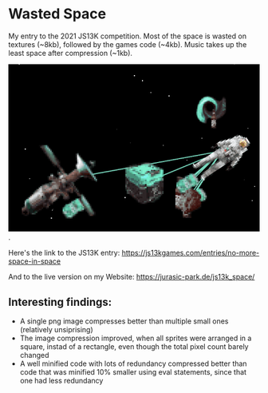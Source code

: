 # Wasted Space

My entry to the 2021 JS13K competition. Most of the space is wasted on textures (~8kb), followed by the games code (~4kb). Music takes up the least space after compression (~1kb).

![Screenshot from the game](preview_space_game.png "Screenshot from the game").

Here's the link to the JS13K entry: https://js13kgames.com/entries/no-more-space-in-space

And to the live version on my Website: https://jurasic-park.de/js13k_space/

## Interesting findings: 
- A single png image compresses better than multiple small ones (relatively unsiprising)
- The image compression improved, when all sprites were arranged in a square, instad of a rectangle, even though the total pixel count barely changed
- A well minified code with lots of redundancy compressed better than code that was minified 10% smaller using eval statements, since that one had less redundancy
